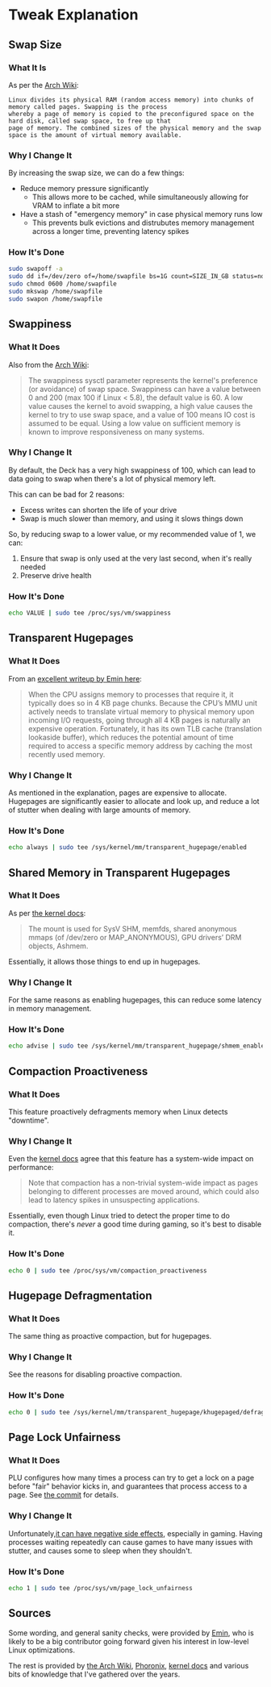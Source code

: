 # Tweak Explanation

## Swap Size

### What It Is

As per the [Arch Wiki](https://wiki.archlinux.org/title/swap):

```
Linux divides its physical RAM (random access memory) into chunks of memory called pages. Swapping is the process 
whereby a page of memory is copied to the preconfigured space on the hard disk, called swap space, to free up that 
page of memory. The combined sizes of the physical memory and the swap space is the amount of virtual memory available.
```

### Why I Change It

By increasing the swap size, we can do a few things:

* Reduce memory pressure significantly
    * This allows more to be cached, while simultaneously allowing for VRAM to inflate a bit more
* Have a stash of "emergency memory" in case physical memory runs low
    * This prevents bulk evictions and distrubutes memory management across a longer time, preventing latency spikes

### How It's Done

```bash
sudo swapoff -a
sudo dd if=/dev/zero of=/home/swapfile bs=1G count=SIZE_IN_GB status=none
sudo chmod 0600 /home/swapfile
sudo mkswap /home/swapfile  
sudo swapon /home/swapfile
```

## Swappiness

### What It Does

Also from the [Arch Wiki](https://wiki.archlinux.org/title/swap#Swappiness):

> The swappiness sysctl parameter represents the kernel's preference (or avoidance) of swap space. Swappiness can have
> a value between 0 and 200 (max 100 if Linux < 5.8), the default value is 60. A low value causes the kernel to avoid
> swapping, a high value causes the kernel to try to use swap space, and a value of 100 means IO cost is assumed to be
> equal. Using a low value on sufficient memory is known to improve responsiveness on many systems.

### Why I Change It

By default, the Deck has a very high swappiness of 100, which can lead to data going to swap when there's a lot of
physical memory left.

This can can be bad for 2 reasons:

* Excess writes can shorten the life of your drive
* Swap is much slower than memory, and using it slows things down

So, by reducing swap to a lower value, or my recommended value of 1, we can:

1. Ensure that swap is only used at the very last second, when it's really needed
2. Preserve drive health

### How It's Done

```bash
echo VALUE | sudo tee /proc/sys/vm/swappiness
```

## Transparent Hugepages

### What It Does

From an [excellent writeup by Emin here](https://xeome.github.io/notes/Transparent-Huge-Pages/):

> When the CPU assigns memory to processes that require it, it typically does so in 4 KB page chunks. Because the CPU’s
> MMU unit actively needs to translate virtual memory to physical memory upon incoming I/O requests, going through all 4
> KB pages is naturally an expensive operation. Fortunately, it has its own TLB cache (translation lookaside buffer),
> which reduces the potential amount of time required to access a specific memory address by caching the most recently
> used memory.

### Why I Change It

As mentioned in the explanation, pages are expensive to allocate. Hugepages are significantly easier to allocate and
look up, and reduce a lot of stutter when dealing with large amounts of memory.

### How It's Done

```bash
echo always | sudo tee /sys/kernel/mm/transparent_hugepage/enabled
```

## Shared Memory in Transparent Hugepages

### What It Does

As per [the kernel docs](https://www.kernel.org/doc/html/next/admin-guide/mm/transhuge.html#hugepages-in-tmpfs-shmem):

> The mount is used for SysV SHM, memfds, shared anonymous mmaps (of /dev/zero or MAP_ANONYMOUS), GPU drivers’ DRM
> objects, Ashmem.

Essentially, it allows those things to end up in hugepages.

### Why I Change It

For the same reasons as enabling hugepages, this can reduce some latency in memory management.

### How It's Done

```bash
echo advise | sudo tee /sys/kernel/mm/transparent_hugepage/shmem_enabled
```

## Compaction Proactiveness

### What It Does

This feature proactively defragments memory when Linux detects "downtime".

### Why I Change It

Even the  [kernel docs](https://docs.kernel.org/admin-guide/sysctl/vm.html#compaction-proactiveness) agree that this
feature has a system-wide impact on performance:

> Note that compaction has a non-trivial system-wide impact as pages belonging to different processes are moved around,
> which could also lead to latency spikes in unsuspecting applications.

Essentially, even though Linux tried to detect the proper time to do compaction, there's _never_ a good time during
gaming, so it's best to disable it.

### How It's Done

```bash
echo 0 | sudo tee /proc/sys/vm/compaction_proactiveness
```

## Hugepage Defragmentation

### What It Does

The same thing as proactive compaction, but for hugepages.

### Why I Change It

See the reasons for disabling proactive compaction.

### How It's Done

```bash
echo 0 | sudo tee /sys/kernel/mm/transparent_hugepage/khugepaged/defrag
```

## Page Lock Unfairness

### What It Does

PLU configures how many times a process can try to get a lock on a page before "fair" behavior kicks in, and guarantees
that process access to a page.
See [the commit](https://git.kernel.org/pub/scm/linux/kernel/git/torvalds/linux.git/commit/?id=5ef64cc8987a9211d3f3667331ba3411a94ddc79)
for details.

### Why I Change It

Unfortunately,[it can have negative side effects](https://www.phoronix.com/review/linux-59-fairness), especially in
gaming. Having processes waiting repeatedly can cause games to have many issues with stutter, and causes some to sleep
when they shouldn't.

### How It's Done

```bash
echo 1 | sudo tee /proc/sys/vm/page_lock_unfairness
```

## Sources

Some wording, and general sanity checks, were provided by [Emin](https://github.com/xeome), who is likely to be a big
contributor going forward given his interest in low-level Linux optimizations.

The rest is provided by [the Arch Wiki](https://wiki.archlinux.org), [Phoronix](https://www.phoronix.com),
[kernel docs](https://docs.kernel.org) and various bits of knowledge that I've gathered over the years.
